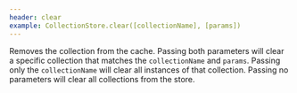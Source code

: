 ```yaml
---
header: clear
example: CollectionStore.clear([collectionName], [params])
---
```


Removes the collection from the cache.  Passing both parameters will clear a specific collection that matches the `collectionName` and `params`.  Passing only the `collectionName` will clear all instances of that collection.  Passing no parameters will clear all collections from the store.


